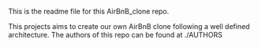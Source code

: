 This is the readme file for this AirBnB_clone repo.

This projects aims to create our own AirBnB clone following a
well defined architecture. The authors of this repo can be found at ./AUTHORS
